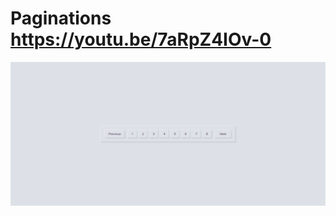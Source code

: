 # Paginations https://youtu.be/7aRpZ4IOv-0
<p align="center">
  <img src="preview.png" alt="preview del proyecto"  width="1600">
</p>